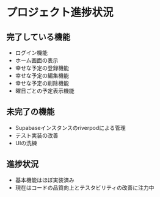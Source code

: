# プロジェクト進捗状況

## 完了している機能
- ログイン機能
- ホーム画面の表示
- 幸せな予定の登録機能
- 幸せな予定の編集機能
- 幸せな予定の削除機能
- 曜日ごとの予定表示機能

## 未完了の機能
- Supabaseインスタンスのriverpodによる管理
- テスト実装の改善
- UIの洗練

## 進捗状況
- 基本機能はほぼ実装済み
- 現在はコードの品質向上とテスタビリティの改善に注力中
